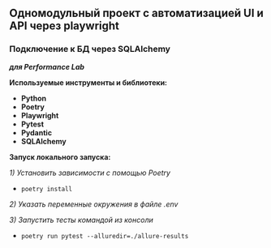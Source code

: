 ## Одномодульный проект с автоматизацией UI и API через  playwright

### Подключение к БД через SQLAlchemy

***для* _Performance_ *Lab***

**Используемые инструменты и библиотеки:**
- **Python**
- **Poetry**
- **Playwright**
- **Pytest**
- **Pydantic**
- **SQLAlchemy**

**Запуск локального запуска:**

*1) Установить зависимости с помощью Poetry*

- `poetry install`

*2) Указать переменные окружения в файле .env*

*3) Запустить тесты командой из консоли*

- `poetry run pytest --alluredir=./allure-results`


